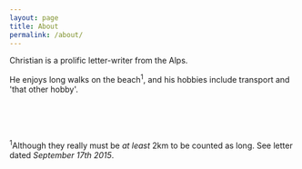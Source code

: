 ```yaml
---
layout: page
title: About
permalink: /about/
---
```



Christian is a prolific letter-writer from the Alps. 

He enjoys long walks on the beach<sup>1</sup>, and his hobbies include transport and 'that other hobby'.

<br><br><br>
   
     
       
       
<sup>1</sup>Although they really must be _at least_ 2km to be counted as long. See letter dated _September 17th 2015_. 
